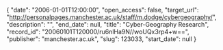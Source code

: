 {
  "date": "2006-01-01T12:00:00", 
  "open_access": false, 
  "target_url": "http://personalpages.manchester.ac.uk/staff/m.dodge/cybergeography/", 
  "description": "", 
  "end_date": null, 
  "title": "Cyber-Geography Research", 
  "record_id": "20060101T120000/ru6nlHa9N//woUQx3rp4+w==", 
  "publisher": "manchester.ac.uk", 
  "slug": 123033, 
  "start_date": null
}

